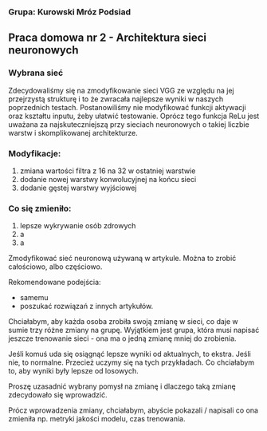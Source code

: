 ### Grupa: Kurowski Mróz Podsiad

## Praca domowa nr 2 - Architektura sieci neuronowych

### Wybrana sieć

Zdecydowaliśmy się na zmodyfikowanie sieci VGG ze względu na jej przejrzystą strukturę i to że zwracała najlepsze wyniki w naszych poprzednich testach.
Postanowiliśmy nie modyfikować funkcji aktywacji oraz kształtu inputu, żeby ułatwić testowanie. Oprócz tego funkcja ReLu jest uważana za najskuteczniejszą przy sieciach neuronowych o takiej liczbie warstw i skomplikowanej architekturze.

### Modyfikacje:

1. zmiana wartości filtra z 16 na 32 w ostatniej warstwie
2. dodanie nowej warstwy konwolucyjnej na końcu sieci 
3. dodanie gęstej warstwy wyjściowej 

### Co się zmieniło:

1. lepsze wykrywanie osób zdrowych
2. a
3. a
 
 Zmodyfikować sieć neuronową używaną w artykule. Można to zrobić całościowo, albo częściowo.

Rekomendowane podejścia:
- samemu
- poszukać rozwiązań z innych artykułów.

Chciałabym, aby każda osoba zrobiła swoją zmianę w sieci, co daje w sumie trzy różne zmiany na grupę. Wyjątkiem jest grupa, która musi napisać jeszcze trenowanie sieci - ona ma o jedną zmianę mniej do zrobienia.

Jeśli komuś uda się osiągnąć lepsze wyniki od aktualnych, to ekstra. Jeśli nie, to normalne. Przecież uczymy się na tych przykładach. Co chciałabym to, aby wyniki były lepsze od losowych.

Proszę uzasadnić wybrany pomysł na zmianę i dlaczego taką zmianę zdecydowało się wprowadzić.

Prócz wprowadzenia zmiany, chciałabym, abyście pokazali / napisali co ona zmieniła np. metryki jakości modelu, czas trenowania.
